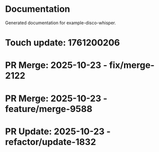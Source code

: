 # Documentation

Generated documentation for example-disco-whisper.

# Touch update: 1761200206

# PR Merge: 2025-10-23 - fix/merge-2122

# PR Merge: 2025-10-23 - feature/merge-9588

# PR Update: 2025-10-23 - refactor/update-1832
